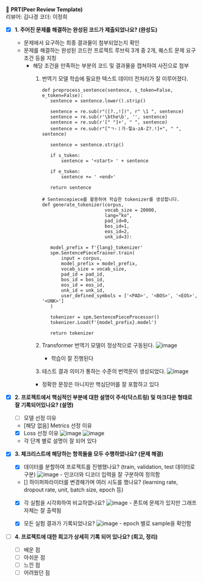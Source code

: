 🔑 **PRT(Peer Review Template)**  
리뷰어:  김나경 
코더:  이정희

- [x]  **1. 주어진 문제를 해결하는 완성된 코드가 제출되었나요? (완성도)**
    - 문제에서 요구하는 최종 결과물이 첨부되었는지 확인
    - 문제를 해결하는 완성된 코드란 프로젝트 루브릭 3개 중 2개, 
    퀘스트 문제 요구조건 등을 지칭
        - 해당 조건을 만족하는 부분의 코드 및 결과물을 캡쳐하여 사진으로 첨부
          1. 번역기 모델 학습에 필요한 텍스트 데이터 전처리가 잘 이루어졌다.
             ```
             def preprocess_sentence(sentence, s_token=False, e_token=False):
                sentence = sentence.lower().strip()
            
                sentence = re.sub(r"([?.,!])", r" \1 ", sentence)
                sentence = re.sub(r'\bthe\b', '', sentence)
                sentence = re.sub(r'[" "]+', " ", sentence)
                sentence = re.sub(r"[^ㄱ-ㅣ가-힣a-zA-Z?.!]+", " ", sentence)
            
                sentence = sentence.strip()
            
                if s_token:
                    sentence = '<start> ' + sentence
            
                if e_token:
                    sentence += ' <end>'
                
                return sentence
             ```
             ```
             # Sentencepiece를 활용하여 학습한 tokenizer를 생성합니다.
             def generate_tokenizer(corpus,
                                    vocab_size = 20000,
                                    lang="ko",
                                    pad_id=0,
                                    bos_id=1,
                                    eos_id=2,
                                    unk_id=3):
                
                model_prefix = f'{lang}_tokenizer'
                spm.SentencePieceTrainer.train(
                    input = corpus,
                    model_prefix = model_prefix,
                    vocab_size = vocab_size,
                    pad_id = pad_id,
                    bos_id = bos_id,
                    eos_id = eos_id,
                    unk_id = unk_id,
                    user_defined_symbols = ['<PAD>', '<BOS>', '<EOS>', '<UNK>']
                )
            
                tokenizer = spm.SentencePieceProcessor()
                tokenizer.Load(f'{model_prefix}.model')
            
                return tokenizer
              ```
          2. Transformer 번역기 모델이 정상적으로 구동된다.
             ![image](https://github.com/wjdgml0526/aiffel_projects/assets/111371565/c5172315-fea5-494e-a3ab-2e089822f0aa)
             - 학습이 잘 진행된다

          3. 테스트 결과 의미가 통하는 수준의 번역문이 생성되었다.
             ![image](https://github.com/wjdgml0526/aiffel_projects/assets/111371565/e0ee07fa-9d72-40e1-9152-9fa5238afdf0)
            - 정확한 문장은 아니지만 핵심단어를 잘 포함하고 있다

- [x]  **2. 프로젝트에서 핵심적인 부분에 대한 설명이 주석(닥스트링) 및 마크다운 형태로 잘 기록되어있나요? (설명)**
    - [ ]  모델 선정 이유
    - [해당 없음]  Metrics 선정 이유
    - [x]  Loss 선정 이유
          ![image](https://github.com/wjdgml0526/aiffel_projects/assets/111371565/87d06d91-b50f-4bf7-a8f9-a723a1afa421)
        ![image](https://github.com/wjdgml0526/aiffel_projects/assets/111371565/ed30bb30-6e0e-459a-8768-ace66d222901)
    - 각 단계 별로 설명이 잘 되어 있다



- [x]  **3. 체크리스트에 해당하는 항목들을 모두 수행하였나요? (문제 해결)**
    - [x]  데이터를 분할하여 프로젝트를 진행했나요? (train, validation, test 데이터로 구분)
          ![image](https://github.com/wjdgml0526/aiffel_projects/assets/111371565/927965f0-85af-463c-ac25-eeb6041e76b7)
            - 인코더와 디코더 입력을 잘 구분하여 정의함

    - []  하이퍼파라미터를 변경해가며 여러 시도를 했나요? (learning rate, dropout rate, unit, batch size, epoch 등)
    - [x]  각 실험을 시각화하여 비교하였나요?
                    ![image](https://github.com/wjdgml0526/aiffel_projects/assets/111371565/e8e5e1ce-9173-44d6-ba11-b85c5e759166)
            - 폰트에 문제가 있지만 그래프 자체는 잘 출력됨
           
    - [x]  모든 실험 결과가 기록되었나요?
          ![image](https://github.com/wjdgml0526/aiffel_projects/assets/111371565/1ad7d152-e449-4bf6-aa52-d5bb50af9cc8)
            - epoch 별로 sample을 확인함


- [ ]  **4. 프로젝트에 대한 회고가 상세히 기록 되어 있나요? (회고, 정리)**
    - [ ]  배운 점
    - [ ]  아쉬운 점
    - [ ]  느낀 점
    - [ ]  어려웠던 점
